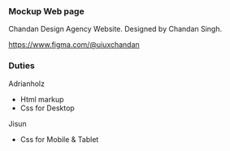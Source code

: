 ### Mockup Web page
Chandan Design Agency Website. Designed by Chandan Singh.

https://www.figma.com/@uiuxchandan
### Duties
Adrianholz
- Html markup
- Css for Desktop

Jisun 
- Css for Mobile & Tablet